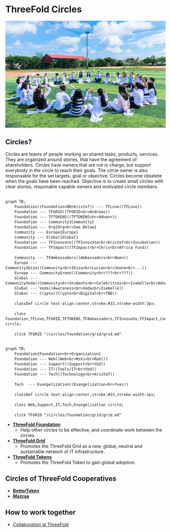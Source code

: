 # ThreeFold Circles

![](img/circles.jpeg)


## Circles?

Circles are teams of people working on shared tasks, products, services. They are organized around stories, that have the agreement of shareholders. Circles have owners that are not in charge, but support everybody in the circle to reach their goals. The circle owner is also responsable for the set targets, goal or objective. Circles become obselete when the goals have been reached. Objective is to create small circles with clear stories, responable capable owners and motivated circle members.

```mermaid

graph TB; 
    Foundation((Foundation<BR>Kristof)) --- TFLove((TFLove))
    Foundation --- TFGRID((TFGRID<br>Andreas))
    Foundation --- TFTOKENS((TFTOKENS<br>Adnan<))
    Foundation --- Community{Community}
    Foundation --- Org{Org<br>See Below}
    Community --- Europe{Europe}
    Community --- Global{Global}
    Foundation --- TFInnovate((TFInnovate<br>Kristof<br>Incubation))
    Foundation --- TFImpact((TFImpact<br>Chris<br>Africa Fund))

    Community --- TFAmbassadors((Ambassadors<br>Owen))
    Europe --- CommunityIbiza((Community<br>Ibiza<br>Lucien<br>Jenne<br>...))
    Europe --- CommunityGreen((Community<br>???<br>???))
    Global --- CommunityVeda((Community<br>Students<br>Celebrities<br>Isabelle<br>Adnan))
    Global --- Veda((Awareness<br>Veda<br>Isabelle))
    Global --- Crypto((Crypto<br>Digital<br>TBD))

    classDef circle text-align:center,stroke:#33,stroke-width:3px;  

    class Foundation,TFLove,TFGRID,TFTOKENS,TFAmbassadors,TFInnovate,TFImpact,CommunityIbiza,CommunityVeda,CommunityGreen,Veda,Crypto,Org circle;

    click TFGRID "/circles/foundation/grid/grid.md"

```

```mermaid

graph TB; 
    Foundation{Foundation<br>Organization}
    Foundation --- Web((Web<br>Wiki<br>Roel))
    Foundation --- Support((Support<br>tbd))
    Foundation --- IT((Tools/IT<br>tbd))
    Foundation --- Tech((Technology<br>Kristof))

    Tech  --- Evangelization((Evangelization<br>Yves))

    classDef circle text-align:center,stroke:#33,stroke-width:3px;  

    class Web,Support,IT,Tech,Evangelization circle;

    click TFGRID "/circles/foundation/grid/grid.md"

```

- [**ThreeFold Foundation**](/circles/foundation/foundation.md)  
  - Help other circles to be effective, and coordinate work between the circles.
- [**ThreeFold Grid**](/circles/foundation/grid/grid.md)
  - Promotes the ThreeFold Grid as a new, global, neutral and sustainable network of IT infrastructure.  
- [**ThreeFold Tokens**](/circles/foundation/tokens/tokens.md)
  - Promotes the ThreeFold Token to gain global adoption.
  
## Circles of ThreeFold Cooperatives
  
  - [**BetterToken**](/circles/BetterToken.md)
  - [**Mazraa**](/circles/Mazraa.md)

## How to work together

- [Collaboration at ThreeFold](/collaboration/readme.md)